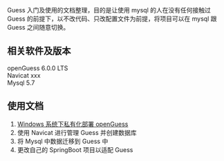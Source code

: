 
Guess 入门及使用的文档整理，目的是让使用 mysql 的人在没有任何接触过 Guess 的前提下，以不改代码、只改配置文件为前提，将项目可以在 mysql 跟 Guess 之间随意切换。

## 相关软件及版本
openGuess 6.0.0 LTS  
Navicat xxx  
Mysql 5.7  


## 使用文档
1. [Windows 系统下私有化部署 openGuess](./Windows%20系统下私有化部署%20openGuess/)
2. 使用 Navicat 进行管理 Guess 并创建数据库
3. 将 Mysql 中数据迁移到 Guess 中
4. 更改自己的 SpringBoot 项目以适配 Guess


